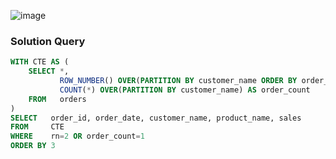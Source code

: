 ![image](https://github.com/user-attachments/assets/7cbcd5ad-42a5-4450-9728-39268385a48f)


### Solution Query

```sql
WITH CTE AS (
    SELECT *, 
           ROW_NUMBER() OVER(PARTITION BY customer_name ORDER BY order_date DESC) AS rn, 
           COUNT(*) OVER(PARTITION BY customer_name) AS order_count
    FROM   orders
)
SELECT   order_id, order_date, customer_name, product_name, sales
FROM     CTE
WHERE    rn=2 OR order_count=1
ORDER BY 3
```